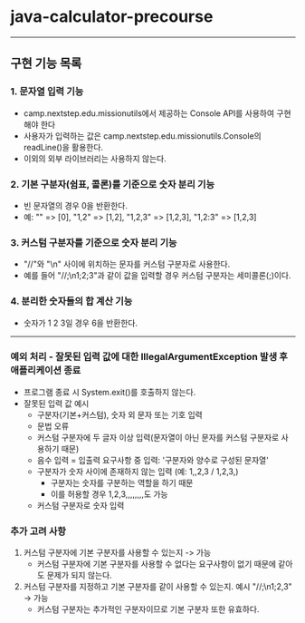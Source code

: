 # java-calculator-precourse

---

## 구현 기능 목록

### 1. 문자열 입력 기능

- camp.nextstep.edu.missionutils에서 제공하는 Console API를 사용하여 구현해야 한다
- 사용자가 입력하는 값은 camp.nextstep.edu.missionutils.Console의 readLine()을 활용한다.
- 이외의 외부 라이브러리는 사용하지 않는다.

### 2. 기본 구분자(쉼표, 콜론)를 기준으로 숫자 분리 기능

- 빈 문자열의 경우 0을 반환한다.
- 예: "" => [0], "1,2" => [1,2], "1,2,3" => [1,2,3], "1,2:3" => [1,2,3]

### 3. 커스텀 구분자를 기준으로 숫자 분리 기능

- "//"와 "\n" 사이에 위치하는 문자를 커스텀 구분자로 사용한다.
- 예를 들어 "//;\n1;2;3"과 같이 값을 입력할 경우 커스텀 구분자는 세미콜론(;)이다.

### 4. 분리한 숫자들의 합 계산 기능

- 숫자가 1 2 3일 경우 6을 반환한다.

---

### 예외 처리 - 잘못된 입력 값에 대한 IllegalArgumentException 발생 후 애플리케이션 종료

- 프로그램 종료 시 System.exit()를 호출하지 않는다.
- 잘못된 입력 값 예시
    - 구분자(기본+커스텀), 숫자 외 문자 또는 기호 입력
    - 문법 오류
    - 커스텀 구분자에 두 글자 이상 입력(문자열이 아닌 문자를 커스텀 구분자로 사용하기 때문)
    - 음수 입력 = 입출력 요구사항 중 입력: '구분자와 양수로 구성된 문자열'
    - 구분자가 숫자 사이에 존재하지 않는 입력 (예: 1,,2,3  /  1,2,3,)
      - 구분자는 숫자를 구분하는 역할을 하기 때문
      - 이를 허용할 경우 1,2,3,,,,,,,,도 가능
    - 커스텀 구분자로 숫자 입력

### 추가 고려 사항

1. 커스텀 구분자에 기본 구분자를 사용할 수 있는지 -> 가능
    - 커스텀 구분자에 기본 구분자를 사용할 수 없다는 요구사항이 없기 때문에 같아도 문제가 되지 않는다.
2. 커스텀 구분자를 지정하고 기본 구분자를 같이 사용할 수 있는지. 예시 "//;\n1;2,3" -> 가능
    - 커스텀 구분자는 추가적인 구분자이므로 기본 구분자 또한 유효하다.